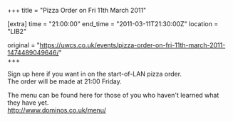 +++
title = "Pizza Order on Fri 11th March 2011"

[extra]
time = "21:00:00"
end_time = "2011-03-11T21:30:00Z"
location = "LIB2"

original = "https://uwcs.co.uk/events/pizza-order-on-fri-11th-march-2011-1474489049646/"    
+++

Sign up here if you want in on the start-of-LAN pizza order.  
The order will be made at 21:00 Friday.

The menu can be found here for those of you who haven't learned what they have yet.  
http://www.dominos.co.uk/menu/

